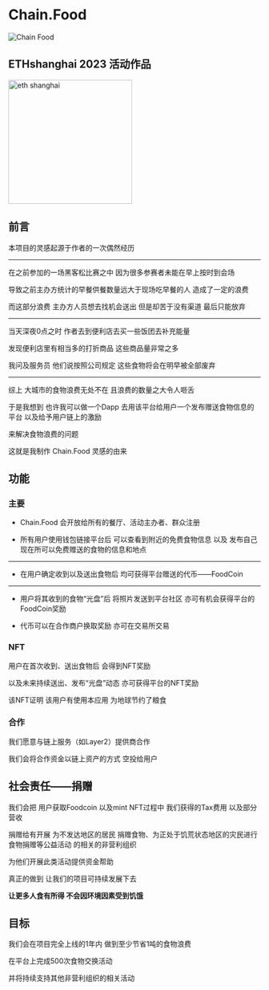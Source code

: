 # Chain.Food


![Chain Food](https://github.com/yanboishere/Block.Food/assets/76860915/edead79d-5f81-4e0c-a2b0-a3d6cf7d64b5)


## ETHshanghai 2023 活动作品
<img width="247" alt="eth shanghai" src="https://github.com/yanboishere/Block.Food/assets/76860915/5d83038a-a4e9-403d-9fa7-0aab8f9fe13d">




## 前言
本项目的灵感起源于作者的一次偶然经历

---

在之前参加的一场黑客松比赛之中 因为很多参赛者未能在早上按时到会场 

导致之前主办方统计的早餐供餐数量远大于现场吃早餐的人 造成了一定的浪费

而这部分浪费 主办方人员想去找机会送出 但是却苦于没有渠道 最后只能放弃

---

当天深夜0点之时 作者去到便利店去买一些饭团去补充能量 

发现便利店里有相当多的打折商品 这些商品量非常之多 

我问及服务员 他们说按照公司规定 这些食物将会在明早被全部废弃

---

综上 大城市的食物浪费无处不在 且浪费的数量之大令人咂舌

于是我想到 也许我可以做一个Dapp 去用该平台给用户一个发布赠送食物信息的平台 以及给予用户链上的激励 

来解决食物浪费的问题

这就是我制作 Chain.Food 灵感的由来

## 功能

### 主要

- Chain.Food 会开放给所有的餐厅、活动主办者、群众注册

- 所有用户使用钱包链接平台后 可以查看到附近的免费食物信息 以及 发布自己现在所可以免费赠送的食物的信息和地点

---

- 在用户确定收到以及送出食物后 均可获得平台赠送的代币——FoodCoin

---

- 用户将其收到的食物“光盘”后 将照片发送到平台社区 亦可有机会获得平台的FoodCoin奖励

- 代币可以在合作商户换取奖励 亦可在交易所交易

### NFT

用户在首次收到、送出食物后 会得到NFT奖励

以及未来持续送出、发布“光盘”动态 亦可获得平台的NFT奖励


该NFT证明 该用户有使用本应用 为地球节约了粮食



### 合作
我们愿意与链上服务（如Layer2）提供商合作 

我们会将合作资金以链上资产的方式 空投给用户 

## 社会责任——捐赠
我们会把 用户获取Foodcoin 以及mint NFT过程中 我们获得的Tax费用 以及部分营收 

捐赠给有开展 为不发达地区的居民 捐赠食物、为正处于饥荒状态地区的灾民进行食物捐赠等公益活动 的相关的非营利组织 

为他们开展此类活动提供资金帮助

真正的做到 让我们的项目可持续发展下去

**让更多人食有所得 不会因环境因素受到饥饿** 

## 目标

我们会在项目完全上线的1年内 做到至少节省1吨的食物浪费

在平台上完成500次食物交换活动

并将持续支持其他非营利组织的相关活动



